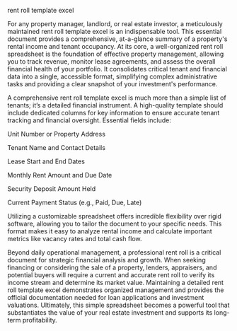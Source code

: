 rent roll template excel


For any property manager, landlord, or real estate investor, a meticulously maintained rent roll template excel is an indispensable tool. This essential document provides a comprehensive, at-a-glance summary of a property's rental income and tenant occupancy. At its core, a well-organized rent roll spreadsheet is the foundation of effective property management, allowing you to track revenue, monitor lease agreements, and assess the overall financial health of your portfolio. It consolidates critical tenant and financial data into a single, accessible format, simplifying complex administrative tasks and providing a clear snapshot of your investment's performance.



A comprehensive rent roll template excel is much more than a simple list of tenants; it’s a detailed financial instrument. A high-quality template should include dedicated columns for key information to ensure accurate tenant tracking and financial oversight. Essential fields include:




Unit Number or Property Address


Tenant Name and Contact Details


Lease Start and End Dates


Monthly Rent Amount and Due Date


Security Deposit Amount Held


Current Payment Status (e.g., Paid, Due, Late)




Utilizing a customizable spreadsheet offers incredible flexibility over rigid software, allowing you to tailor the document to your specific needs. This format makes it easy to analyze rental income and calculate important metrics like vacancy rates and total cash flow.



Beyond daily operational management, a professional rent roll is a critical document for strategic financial analysis and growth. When seeking financing or considering the sale of a property, lenders, appraisers, and potential buyers will require a current and accurate rent roll to verify its income stream and determine its market value. Maintaining a detailed rent roll template excel demonstrates organized management and provides the official documentation needed for loan applications and investment valuations. Ultimately, this simple spreadsheet becomes a powerful tool that substantiates the value of your real estate investment and supports its long-term profitability.
